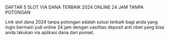 DAFTAR 5 SLOT VIA DANA TERBAIK 2024 ONLINE 24 JAM TANPA POTONGAN

Link slot dana 2024 tanpa potongan adalah solusi terbaik bagi anda yang ingin bermain judi online 24 jam dengan vasilitas deposit anti ribet yang bisa anda lakukan via aplikasi dana dari ponsel.
